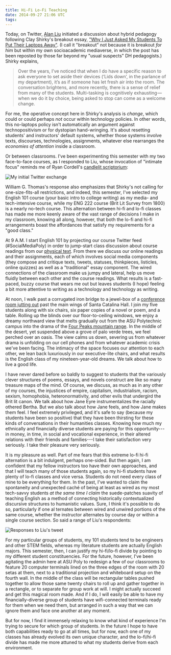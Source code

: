 ```yaml
---
title: Hi-Fi Lo-Fi Teaching
date: 2014-09-27 21:06 UTC
tags:
---
```


Today, on Twitter, [Alan Liu](https://twitter.com/alanyliu) initiated a discussion about hybrid pedagogy following Clay Shirky's breakout essay, ["Why I Just Asked My Students To Put Their Laptops Away"](https://medium.com/@cshirky/why-i-just-asked-my-students-to-put-their-laptops-away-7f5f7c50f368). (I call it "breakout" not because it is breakout _for him_ but within my own socioacademic mediaverse, in which the post has been reposted by those far beyond my "usual suspects" DH pedagogists.) Shirky explains,

> Over the years, I’ve noticed that when I do have a specific reason to ask everyone to set aside their devices (‘Lids down’, in the parlance of my department), it’s as if someone has let fresh air into the room. The conversation brightens, and more recently, there is a sense of relief from many of the students. Multi-tasking is cognitively exhausting — when we do it by choice, being asked to stop can come as a welcome change.

For me, the operative concept here in Shirky's analysis is _change_, which could or could perhaps _not_ occur within technology policies. In other words, this no-laptops policy isn't automatically an argument against technopositivism or for dystopian hand-wringing. It's about resetting students' and instructors' default systems, whether those systems involve texts, discourses, technologies, assignments, whatever else rearranges the _economies of attention_ inside a classroom.

Or between classrooms. I've been experimenting this semester with my two face-to-face courses, as I responded to Liu, whose invocation of "intimate focus" reminds me of Ryan Cordell's [candlelit scriptorium](http://f14tot.ryancordell.org/2014/09/16/lab-3-simulating-the-scriptorium/):

![My initial Twitter exchange](/images/blog/liu_teaching_tweet.png)

William G. Thomas's response also emphasizes that Shirky's not calling for one-size-fits-all restrictions, and indeed, this semester, I've selected my English 101 course (your basic intro to college writing) as my media- and tech-intensive course, while my ENG 222 course (Brit Lit Survey from 1800) is a nearly no-tech course. This alternation between hi-fi and lo-fi classes has made me more keenly aware of the vast range of decisions I make in my classroom, knowing all along, however, that both the lo-fi and hi-fi arrangements boast the affordances that satisfy my requirements for a "good class."

At 9 A.M. I start English 101 by projecting our course Twitter feed (#SocialMediaPoly) in order to jump-start class discussion about course readings from our [physical text](http://www.amazon.com/Personal-Connections-Digital-Nancy-Baym/dp/0745643329). From there we discuss our online readings and their assignments, each of which involves social media components (they compose and critique texts, tweets, statuses, thinkpieces, listicles, online quizzes) as well as a "traditional" essay component. The wired connections of the classroom make us jumpy and lateral, help us move fluidly between each other and the course readings. What results is a fast-paced, buzzy course that wears me out but leaves students (I hope) feeling a bit more attentive to writing as a technology and technology as writing.

At noon, I walk past a corrugated iron bridge to a jewel-box of a [conference room jutting out](http://static.dpr.com/assets/project-media/ASU_Polytechnic_Academic_Complex_L7C2402_-large_image-3.jpg) past the main wings of Santa Catalina Hall. I join my five students along with six chairs, six paper copies of a novel or poem, and a table. Rolling up the blinds over our floor-to-ceiling windows, we enjoy a dreamy northward view that melts gradually out from the ASU Polytechnic campus into the drama of the [Four Peaks mountain range](http://upload.wikimedia.org/wikipedia/commons/c/c9/Four_Peaks,_Mazatzal_Mountains,_Arizona.jpg). In the middle of the desert, yet suspended above a grove of palo verde trees, we feel perched over an oasis. The view calms us down, severing us from whatever drama is unfolding on our cell phones and from whatever academic crisis we've been facing. The intimacy of the space focuses our attention to each other, we lean back luxuriously in our executive-lite chairs, and what results is the English class of my nineteen-year-old dreams. We talk about how to live a good life. 

I have never dared before so baldly to suggest to students that the variously clever structures of poems, essays, and novels construct are like so many treasure maps of the mind. Of course, we discuss, as much as in any other of my courses, the injustices of empire, capitalism, industrialism, racism, sexism, homophobia, heteronormativity, and other evils that undergird the Brit lit canon. We talk about how Jane Eyre instrumentalizes the racially othered Bertha. But we also talk about how Jane feels, and how Jane makes them feel. I feel extremely privileged, and it's safe to say (because my students have been so positive) that they have been thirsting for these kinds of conversations in their humanities classes. Knowing how much my ethnically and financially diverse students are paying for this opportunity---in money, in time, in social and vocational experience, in their altered relations with their friends and families---I take their satisfaction very seriously. I take their pleasure very seriously.

It is my pleasure as well. Part of me fears that this extreme lo-fi hi-fi alternation is a bit indulgent, perhaps one-sided. But then again, I am confident that my fellow instructors too have their own approaches, and that I will teach many of those students again, so my hi-fi students have plenty of lo-fi classes and vice versa. Students do not need every class of mine to be everything for them. In the past, I've wanted to claim the spontaneity and unexpected caché of being at least as wired as my most tech-savvy students _at the same time I claim_ the suede-patches suavity of teaching English as a method of connecting historically contextualized discursive structures to humanistic values. Sure, I think it's possible to do so, particularly if one al
ternates between wired and unwired portions of the same course, whether the instructor alternates by course day or within a single course section. So said a range of Liu's respondents:

![Responses to Liu's tweet](images/blog/teaching_tweet_responses.png)

For my particular groups of students, my 101 students tend to be engineers and other STEM fields, whereas my literature students are actually English majors. This semester, then, I can justify my hi-fi/lo-fi divide by pointing to my different student constituencies. For the future, however, I've been agitating the admin here at ASU Poly to redesign a few of our classrooms to feature 20 computer terminals lined on the three edges of the room with 20 setas at them, next to a traditional projection and whiteboard setup on the fourth wall. In the middle of the class will be rectangular tables pushed together to allow those same twenty chairs to roll up and gather together in a rectangle, or to separate for group work at will. I might actually succeed and get this magical room made. And if I do, I will easily be able to have my financially-diverse group of students have wifi-connected terminals ready for them when we need them, but arranged in such a way that we can ignore them and face one another at any moment. 

But for now, I find it immensely relaxing to know what kind of experience I'm trying to secure for which group of students. In the future I hope to have both capabilities ready to go at all times, but for now, each one of my classes has already evolved its own unique character, and the lo-fi/hi-fi divide has made me more attuned to what my students derive from each environment.